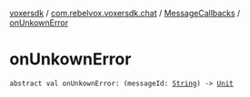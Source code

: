 [voxersdk](../../index.md) / [com.rebelvox.voxersdk.chat](../index.md) / [MessageCallbacks](index.md) / [onUnkownError](./on-unkown-error.md)

# onUnkownError

`abstract val onUnkownError: (messageId: `[`String`](https://kotlinlang.org/api/latest/jvm/stdlib/kotlin/-string/index.html)`) -> `[`Unit`](https://kotlinlang.org/api/latest/jvm/stdlib/kotlin/-unit/index.html)